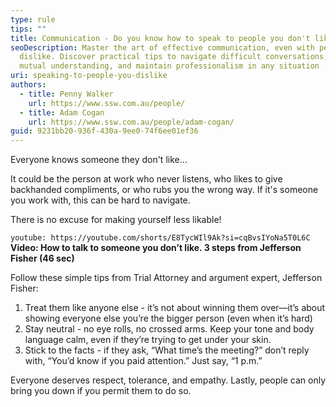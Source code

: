 ```yaml
---
type: rule
tips: ""
title: Communication - Do you know how to speak to people you don't like?
seoDescription: Master the art of effective communication, even with people you
  dislike. Discover practical tips to navigate difficult conversations, build
  mutual understanding, and maintain professionalism in any situation
uri: speaking-to-people-you-dislike
authors:
  - title: Penny Walker
    url: https://www.ssw.com.au/people/
  - title: Adam Cogan
    url: https://www.ssw.com.au/people/adam-cogan/
guid: 9231bb20-936f-430a-9ee0-74f6ee01ef36
---
```

Everyone knows someone they don't like...

It could be the person at work who never listens, who likes to give backhanded compliments, or who rubs you the wrong way. If it's someone you work with, this can be hard to navigate. 

There is no excuse for making yourself less likable!

`youtube: https://youtube.com/shorts/E8TycWIl9Ak?si=cqBvsIYoNa5T0L6C`
**Video: How to talk to someone you don’t like. 3 steps from Jefferson Fisher (46 sec)**

Follow these simple tips from Trial Attorney and argument expert, Jefferson Fisher:

<!--endintro-->

1. Treat them like anyone else - it’s not about winning them over—it’s about showing everyone else you’re the bigger person (even when it’s hard)
2. Stay neutral - no eye rolls, no crossed arms. Keep your tone and body language calm, even if they’re trying to get under your skin.
3. Stick to the facts - if they ask, “What time’s the meeting?” don’t reply with, “You’d know if you paid attention.” Just say, “1 p.m.”

Everyone deserves respect, tolerance, and empathy. Lastly, people can only bring you down if you permit them to do so.
